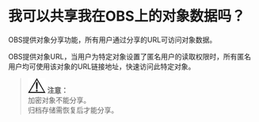 # 我可以共享我在OBS上的对象数据吗？<a name="obs_faq_0053"></a>

OBS提供对象分享功能，所有用户通过分享的URL可访问对象数据。

OBS提供对象URL，当用户为特定对象设置了匿名用户的读取权限时，所有匿名用户均可使用该对象的URL链接地址，快速访问此特定对象。

>![](public_sys-resources/icon-notice.gif) **注意：**   
>加密对象不能分享。  
>归档存储需恢复后才能分享。  

